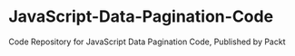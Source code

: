 # JavaScript-Data-Pagination-Code
Code Repository for JavaScript Data Pagination Code, Published by Packt
